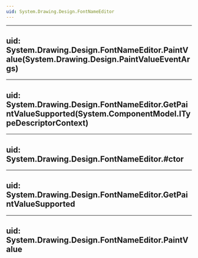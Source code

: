 ```yaml
---
uid: System.Drawing.Design.FontNameEditor
---
```


---
uid: System.Drawing.Design.FontNameEditor.PaintValue(System.Drawing.Design.PaintValueEventArgs)
---

---
uid: System.Drawing.Design.FontNameEditor.GetPaintValueSupported(System.ComponentModel.ITypeDescriptorContext)
---

---
uid: System.Drawing.Design.FontNameEditor.#ctor
---

---
uid: System.Drawing.Design.FontNameEditor.GetPaintValueSupported
---

---
uid: System.Drawing.Design.FontNameEditor.PaintValue
---
